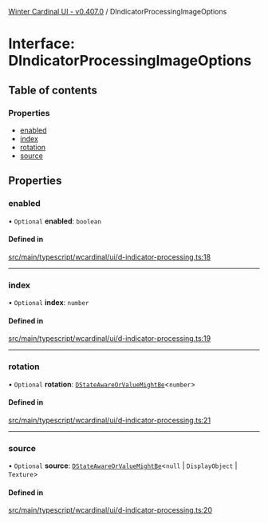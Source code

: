 [Winter Cardinal UI - v0.407.0](../index.md) / DIndicatorProcessingImageOptions

# Interface: DIndicatorProcessingImageOptions

## Table of contents

### Properties

- [enabled](DIndicatorProcessingImageOptions.md#enabled)
- [index](DIndicatorProcessingImageOptions.md#index)
- [rotation](DIndicatorProcessingImageOptions.md#rotation)
- [source](DIndicatorProcessingImageOptions.md#source)

## Properties

### enabled

• `Optional` **enabled**: `boolean`

#### Defined in

[src/main/typescript/wcardinal/ui/d-indicator-processing.ts:18](https://github.com/winter-cardinal/winter-cardinal-ui/blob/v0.407.0/src/main/typescript/wcardinal/ui/d-indicator-processing.ts#L18)

___

### index

• `Optional` **index**: `number`

#### Defined in

[src/main/typescript/wcardinal/ui/d-indicator-processing.ts:19](https://github.com/winter-cardinal/winter-cardinal-ui/blob/v0.407.0/src/main/typescript/wcardinal/ui/d-indicator-processing.ts#L19)

___

### rotation

• `Optional` **rotation**: [`DStateAwareOrValueMightBe`](../index.md#dstateawareorvaluemightbe)\<`number`\>

#### Defined in

[src/main/typescript/wcardinal/ui/d-indicator-processing.ts:21](https://github.com/winter-cardinal/winter-cardinal-ui/blob/v0.407.0/src/main/typescript/wcardinal/ui/d-indicator-processing.ts#L21)

___

### source

• `Optional` **source**: [`DStateAwareOrValueMightBe`](../index.md#dstateawareorvaluemightbe)\<``null`` \| `DisplayObject` \| `Texture`\>

#### Defined in

[src/main/typescript/wcardinal/ui/d-indicator-processing.ts:20](https://github.com/winter-cardinal/winter-cardinal-ui/blob/v0.407.0/src/main/typescript/wcardinal/ui/d-indicator-processing.ts#L20)
